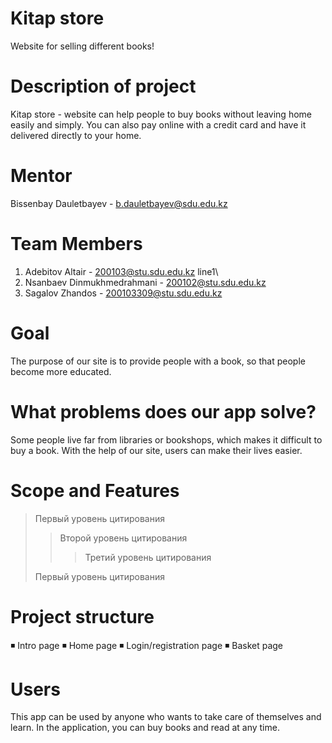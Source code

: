 # Kitap store
Website for selling different books!

# Description of project
Kitap store - website can help people to buy books without leaving home easily and simply.
You can also pay online with 
a credit card and have it delivered directly to your home.

# Mentor 
Bissenbay Dauletbayev - b.dauletbayev@sdu.edu.kz

# Team Members
1. Adebitov Altair - 200103@stu.sdu.edu.kz line1\	
2. Nsanbaev Dinmukhmedrahmani - 200102@stu.sdu.edu.kz  
3. Sagalov Zhandos - 200103309@stu.sdu.edu.kz  

# Goal
The purpose of our site is to provide people with a book, so that people become more educated.

# What problems does our app solve?
Some people live far from libraries or bookshops, which makes it difficult to buy a book. With the help 
of our site, users can make their lives easier.

# Scope and Features
> Первый уровень цитирования
>> Второй уровень цитирования
>>> Третий уровень цитирования
>
>Первый уровень цитирования

# Project structure
◾ Intro page
◾ Home page
◾ Login/registration page
◾ Basket page

# Users
This app can be used by anyone who wants to take care of themselves and learn. 
In the application, you can buy books and read at any time.
